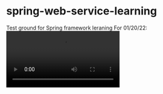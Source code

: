 # spring-web-service-learning
Test ground for Spring framework leraning
For 01/20/22:
![Watch the video](https://github.com/GeneralTao2/spring-web-service-learning/blob/main/video/presentation.mp4)
